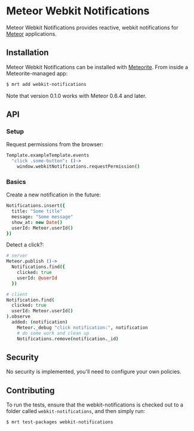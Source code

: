 # Meteor Webkit Notifications

Meteor Webkit Notifications provides reactive, webkit notifications for [Meteor](http://www.meteor.com/) applications.

## Installation

Meteor Webkit Notifications can be installed with [Meteorite](https://github.com/oortcloud/meteorite/). From inside a Meteorite-managed app:

``` sh
$ mrt add webkit-notifications
```

Note that version 0.1.0 works with Meteor 0.6.4 and later.

## API

### Setup

Request permissions from the browser:

``` coffeescript
Template.exampleTemplate.events
  "click .some-button": ()->
    window.webkitNotifications.requestPermission()
```

### Basics

Create a new notification in the future:

``` coffeescript
Notifications.insert({
  title: "Some title"
  message: "Some message"
  show_at: new Date()
  userId: Meteor.userId()
})
```


Detect a click?:
``` coffeescript
# server
Meteor.publish ()->
  Notifications.find({
    clicked: true
    userId: @userId
  })

# client
Notification.find(
  clicked: true
  userId: Meteor.userId()
).observe
  added: (notification)
    Meteor._debug "click notification:", notification
    # do some work and clean up
    Notifications.remove(notification._id)
```

## Security

No security is implemented, you'll need to configure your own policies.

## Contributing

To run the tests, ensure that the webkit-notifications is checked out to a folder called `webkit-notifications`, and then simply run:

``` sh
$ mrt test-packages webkit-notifications
```